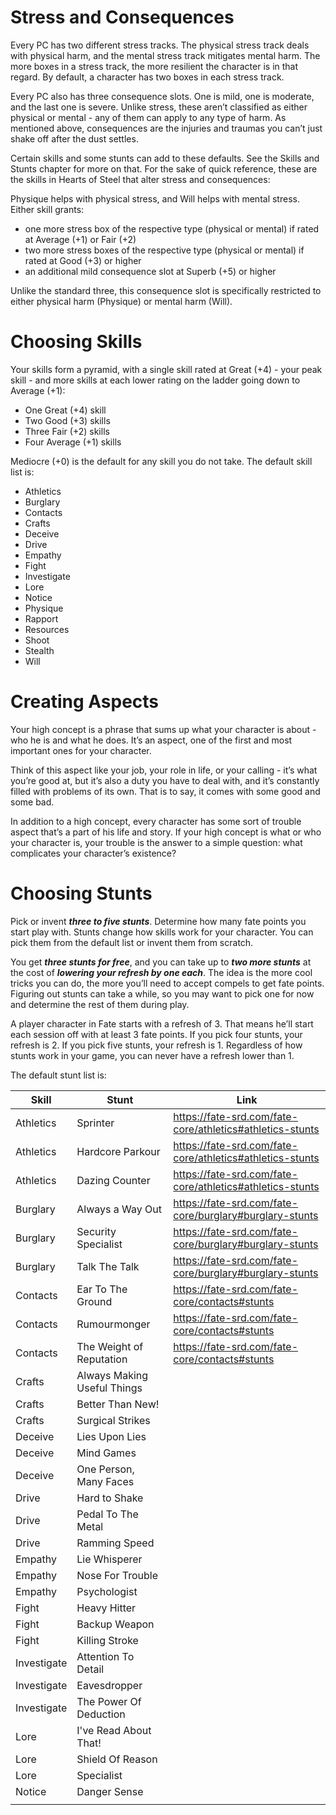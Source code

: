 # Stress and Consequences
Every PC has two different stress tracks. The physical stress track deals with physical harm, and the mental stress track mitigates mental harm. The more boxes in a stress track, the more resilient the character is in that regard. By default, a character has two boxes in each stress track.

Every PC also has three consequence slots. One is mild, one is moderate, and the last one is severe. Unlike stress, these aren’t classified as either physical or mental - any of them can apply to any type of harm. As mentioned above, consequences are the injuries and traumas you can’t just shake off after the dust settles.

Certain skills and some stunts can add to these defaults. See the Skills and Stunts chapter for more on that. For the sake of quick reference, these are the skills in Hearts of Steel that alter stress and consequences:

Physique helps with physical stress, and Will helps with mental stress. Either skill grants: 
- one more stress box of the respective type (physical or mental) if rated at Average (+1) or Fair (+2)
- two more stress boxes of the respective type (physical or mental) if rated at Good (+3) or higher
- an additional mild consequence slot at Superb (+5) or higher

Unlike the standard three, this consequence slot is specifically restricted to either physical harm (Physique) or mental harm (Will).

# Choosing Skills

Your skills form a pyramid, with a single skill rated at Great (+4) - your peak skill - and more skills at each lower rating on the ladder going down to Average (+1):

- One Great (+4) skill
- Two Good (+3) skills
- Three Fair (+2) skills
- Four Average (+1) skills

Mediocre (+0) is the default  for any skill you do not take. The default skill list is:
- Athletics
- Burglary
- Contacts
- Crafts
- Deceive
- Drive
- Empathy
- Fight
- Investigate
- Lore
- Notice
- Physique
- Rapport
- Resources
- Shoot
- Stealth
- Will

# Creating Aspects

Your high concept is a phrase that sums up what your character is about - who he is and what he does. It’s an aspect, one of the first and most important ones for your character.

Think of this aspect like your job, your role in life, or your calling - it’s what you’re good at, but it’s also a duty you have to deal with, and it’s constantly filled with problems of its own. That is to say, it comes with some good and some bad.

In addition to a high concept, every character has some sort of trouble aspect that’s a part of his life and story. If your high concept is what or who your character is, your trouble is the answer to a simple question: what complicates your character’s existence?

# Choosing Stunts

Pick or invent ***three to five stunts***. Determine how many fate points you start play with. Stunts change how skills work for your character. You can pick them from the default list or invent them from scratch.

You get ***three stunts for free***, and you can take up to ***two more stunts*** at the cost of ***lowering your refresh by one each***. The idea is the more cool tricks you can do, the more you’ll need to accept compels to get fate points. Figuring out stunts can take a while, so you may want to pick one for now and determine the rest of them during play.

A player character in Fate starts with a refresh of 3. That means he’ll start each session off with at least 3 fate points. If you pick four stunts, your refresh is 2. If you pick five stunts, your refresh is 1. Regardless of how stunts work in your game, you can never have a refresh lower than 1.

The default stunt list is:

| Skill       | Stunt                       | Link                                                      |
| ----------- | --------------------------- | --------------------------------------------------------- |
| Athletics   | Sprinter                    | https://fate-srd.com/fate-core/athletics#athletics-stunts |
| Athletics   | Hardcore Parkour            | https://fate-srd.com/fate-core/athletics#athletics-stunts |
| Athletics   | Dazing Counter              | https://fate-srd.com/fate-core/athletics#athletics-stunts |
| Burglary    | Always a Way Out            | https://fate-srd.com/fate-core/burglary#burglary-stunts   |
| Burglary    | Security Specialist         | https://fate-srd.com/fate-core/burglary#burglary-stunts   |
| Burglary    | Talk The Talk               | https://fate-srd.com/fate-core/burglary#burglary-stunts   |
| Contacts    | Ear To The Ground           | https://fate-srd.com/fate-core/contacts#stunts            |
| Contacts    | Rumourmonger                | https://fate-srd.com/fate-core/contacts#stunts            |
| Contacts    | The Weight of Reputation    | https://fate-srd.com/fate-core/contacts#stunts            |
| Crafts      | Always Making Useful Things |                                                           |
| Crafts      | Better Than New!            |                                                           |
| Crafts      | Surgical Strikes            |                                                           |
| Deceive     | Lies Upon Lies              |                                                           |
| Deceive     | Mind Games                  |                                                           |
| Deceive     | One Person, Many Faces      |                                                           |
| Drive       | Hard to Shake               |                                                           |
| Drive       | Pedal To The Metal          |                                                           |
| Drive       | Ramming Speed               |                                                           |
| Empathy     | Lie Whisperer               |                                                           |
| Empathy     | Nose For Trouble            |                                                           |
| Empathy     | Psychologist                |                                                           |
| Fight       | Heavy Hitter                |                                                           |
| Fight       | Backup Weapon               |                                                           |
| Fight       | Killing Stroke              |                                                           |
| Investigate | Attention To Detail         |                                                           |
| Investigate | Eavesdropper                |                                                           |
| Investigate | The Power Of Deduction      |                                                           |
| Lore        | I've Read About That!       |                                                           |
| Lore        | Shield Of Reason            |                                                           |
| Lore        | Specialist                  |                                                           |
| Notice      | Danger Sense                |                                                           |
|             |                             |                                                           |
